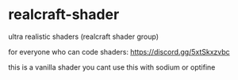 # realcraft-shader
ultra realistic shaders (realcraft shader group)

for everyone who can code shaders: https://discord.gg/5xtSkxzvbc

this is a vanilla shader you cant use this with sodium or optifine
